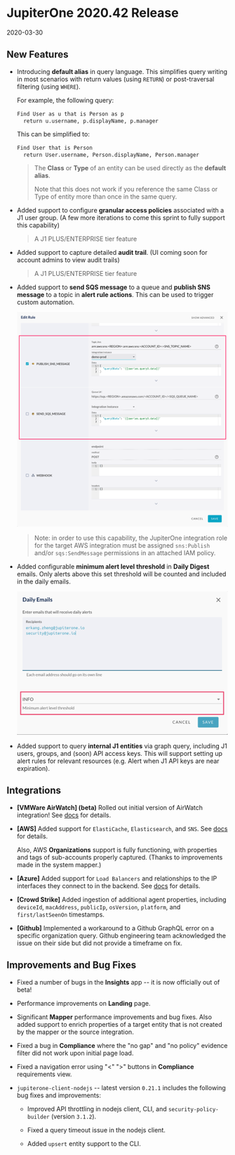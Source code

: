 # JupiterOne 2020.42 Release

2020-03-30

## New Features

- Introducing **default alias** in query language. This simplifies query writing
  in most scenarios with return values (using `RETURN`) or post-traversal
  filtering (using `WHERE`).

  For example, the following query:

    ```j1ql
    Find User as u that is Person as p
      return u.username, p.displayName, p.manager
    ```

  This can be simplified to:

    ```j1ql
    Find User that is Person
      return User.username, Person.displayName, Person.manager
    ```
  
  > The **Class** or **Type** of an entity can be used directly as the
  > **default alias**.
  >
  > Note that this does not work if you reference the same Class or Type of
  > entity more than once in the same query.

- Added support to configure **granular access policies** associated with a
  J1 user group.
  (A few more iterations to come this sprint to fully support this capability)

  > A J1 PLUS/ENTERPRISE tier feature

- Added support to capture detailed **audit trail**.
  (UI coming soon for account admins to view audit trails)

  > A J1 PLUS/ENTERPRISE tier feature

- Added support to **send SQS message** to a queue and **publish SNS message**
  to a topic in **alert rule actions**. This can be used to trigger custom
  automation.

  ![alert-rule-action-sns-sqs](../assets/alerts-rule-actions-sns-sqs.png)

  > Note: in order to use this capability, the JupiterOne integration role for
  > the target AWS integration must be assigned `sns:Publish` and/or
  > `sqs:SendMessage` permissions in an attached IAM policy.

- Added configurable **minimum alert level threshold** in **Daily Digest**
  emails. Only alerts above this set threshold will be counted and included
  in the daily emails.

  ![daily-digest-min-threshold](../assets/alerts-daily-email-minimum-threshold.png)

- Added support to query **internal J1 entities** via graph query, including J1
  users, groups, and (soon) API access keys. This will support setting up alert
  rules for relevant resources (e.g. Alert when J1 API keys are near expiration).

## Integrations

- **[VMWare AirWatch] (beta)** Rolled out initial version of AirWatch integration! See
  [docs](../docs/integrations/airwatch/index.md) for details.

- **[AWS]** Added support for `ElastiCache`, `Elasticsearch`, and `SNS`. See
  [docs](../docs/integrations/aws/index.md) for details.

  Also, AWS **Organizations** support is fully functioning, with properties and
  tags of sub-accounts properly captured. (Thanks to improvements made in the
  system mapper.)

- **[Azure]** Added support for `Load Balancers` and relationships to the IP
  interfaces they connect to in the backend. See
  [docs](../docs/integrations/azure/graph-azure.md) for details.

- **[Crowd Strike]** Added ingestion of additional agent properties, including
  `deviceId`, `macAddress`, `publicIp`, `osVersion`, `platform`, and
  `first/lastSeenOn` timestamps.

- **[Github]** Implemented a workaround to a Github GraphQL error on a specific
  organization query. Github engineering team acknowledged the issue on their
  side but did not provide a timeframe on fix.

## Improvements and Bug Fixes

- Fixed a number of bugs in the **Insights** app -- it is now officially out of
  beta!

- Performance improvements on **Landing** page.

- Significant **Mapper** performance improvements and bug fixes. Also added
  support to enrich properties of a target entity that is not created by the
  mapper or the source integration.

- Fixed a bug in **Compliance** where the "no gap" and "no policy" evidence
  filter did not work upon initial page load.

- Fixed a navigation error using "<" ">" buttons in **Compliance** requirements
  view.

- `jupiterone-client-nodejs` -- latest version `0.21.1` includes the following
  bug fixes and improvements:

  - Improved API throttling in nodejs client, CLI, and `security-policy-builder`
    (version `3.1.2`).

  - Fixed a query timeout issue in the nodejs client.

  - Added `upsert` entity support to the CLI.
